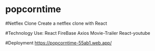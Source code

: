 # popcorntime

#Netflex Clone 
Create a netflex clone with React 

#Technology Use:
React 
FireBase
Axios
Movie-Trailer
React-youtube

#Deployment 
https://popcorntime-55ab1.web.app/
